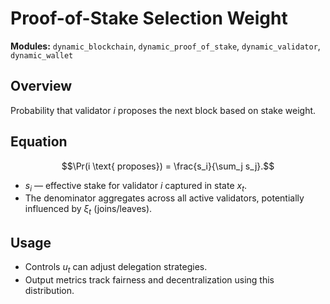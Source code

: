 # Proof-of-Stake Selection Weight

**Modules:** `dynamic_blockchain`, `dynamic_proof_of_stake`,
`dynamic_validator`, `dynamic_wallet`

## Overview

Probability that validator $i$ proposes the next block based on stake weight.

## Equation

$$\Pr(i \text{ proposes}) = \frac{s_i}{\sum_j s_j}.$$

- $s_i$ — effective stake for validator $i$ captured in state $x_t$.
- The denominator aggregates across all active validators, potentially
  influenced by $\xi_t$ (joins/leaves).

## Usage

- Controls $u_t$ can adjust delegation strategies.
- Output metrics track fairness and decentralization using this distribution.
